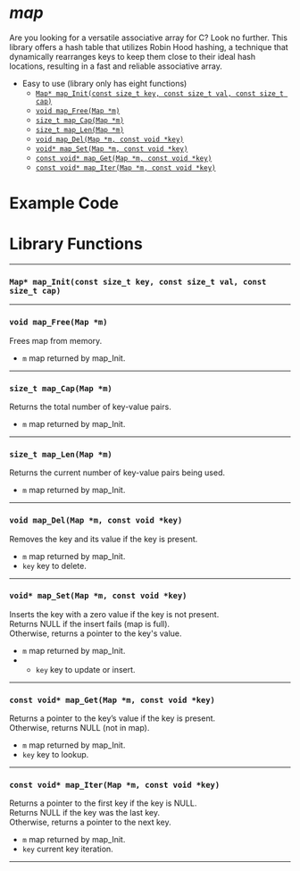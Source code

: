 # ***map***
Are you looking for a versatile associative array for C? Look no further. This library offers a hash table that utilizes Robin Hood hashing, a technique that dynamically rearranges keys to keep them close to their ideal hash locations, resulting in a fast and reliable associative array.
- Easy to use (library only has eight functions)
  + [```Map* map_Init(const size_t key, const size_t val, const size_t cap)```](#map-map_initconst-size_t-key-const-size_t-val-const-size_t-cap)
  + [```void map_Free(Map *m)```](#void-map_freemap-m)
  + [```size_t map_Cap(Map *m)```](#size_t-map_capmap-m)
  + [```size_t map_Len(Map *m)```](#size_t-map_lenmap-m)
  + [```void map_Del(Map *m, const void *key)```](#void-map_delmap-m-const-void-key)
  + [```void* map_Set(Map *m, const void *key)```](#void-map_setmap-m-const-void-key)
  + [```const void* map_Get(Map *m, const void *key)```](#const-void-map_getmap-m-const-void-key)
  + [```const void* map_Iter(Map *m, const void *key)```](#const-void-map_itermap-m-const-void-key)
# Example Code
# Library Functions
---
### ```Map* map_Init(const size_t key, const size_t val, const size_t cap)```
---
### ```void map_Free(Map *m)```
Frees map from memory.  
- ```m``` map returned by map_Init.
---
### ```size_t map_Cap(Map *m)```
Returns the total number of key-value pairs.  
- ```m``` map returned by map_Init.
---
### ```size_t map_Len(Map *m)```
Returns the current number of key-value pairs being used.  
- ```m``` map returned by map_Init.
---
### ```void map_Del(Map *m, const void *key)```
Removes the key and its value if the key is present.  
- ```m``` map returned by map_Init.
- ```key``` key to delete.
---
### ```void* map_Set(Map *m, const void *key)```
Inserts the key with a zero value if the key is not present.  
Returns NULL if the insert fails (map is full).  
Otherwise, returns a pointer to the key's value.  
- ```m``` map returned by map_Init.
- - ```key``` key to update or insert.
---
### ```const void* map_Get(Map *m, const void *key)```
Returns a pointer to the key’s value if the key is present.  
Otherwise, returns NULL (not in map).  
- ```m``` map returned by map_Init.
- ```key``` key to lookup.
---
### ```const void* map_Iter(Map *m, const void *key)```
Returns a pointer to the first key if the key is NULL.  
Returns NULL if the key was the last key.  
Otherwise, returns a pointer to the next key.  
- ```m``` map returned by map_Init.
- ```key``` current key iteration.
---
